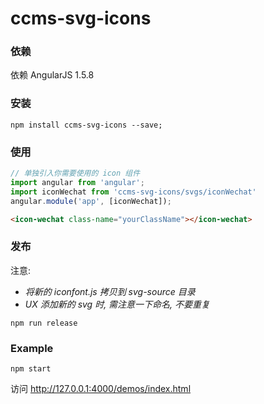 # ccms-svg-icons

### 依赖
依赖 AngularJS 1.5.8

### 安装

```
npm install ccms-svg-icons --save;
```

### 使用

```js
// 单独引入你需要使用的 icon 组件
import angular from 'angular';
import iconWechat from 'ccms-svg-icons/svgs/iconWechat'
angular.module('app', [iconWechat]);
```

```html
<icon-wechat class-name="yourClassName"></icon-wechat>
```

### 发布

注意:
 - *将新的 iconfont.js 拷贝到 svg-source 目录*
 - *UX 添加新的 svg 时, 需注意一下命名, 不要重复*

```
npm run release
```

### Example

```
npm start
```

访问 http://127.0.0.1:4000/demos/index.html
